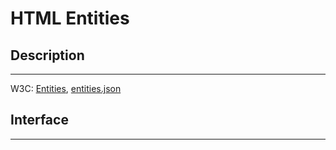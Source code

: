 # HTML Entities

## Description
---

W3C: [Entities](https://dev.w3.org/html5/html-author/charref), [entities.json](https://github.com/w3c/html/blob/master/entities.json)

## Interface
---

